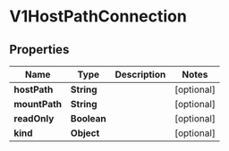 

# V1HostPathConnection


## Properties

| Name | Type | Description | Notes |
|------------ | ------------- | ------------- | -------------|
|**hostPath** | **String** |  |  [optional] |
|**mountPath** | **String** |  |  [optional] |
|**readOnly** | **Boolean** |  |  [optional] |
|**kind** | **Object** |  |  [optional] |



